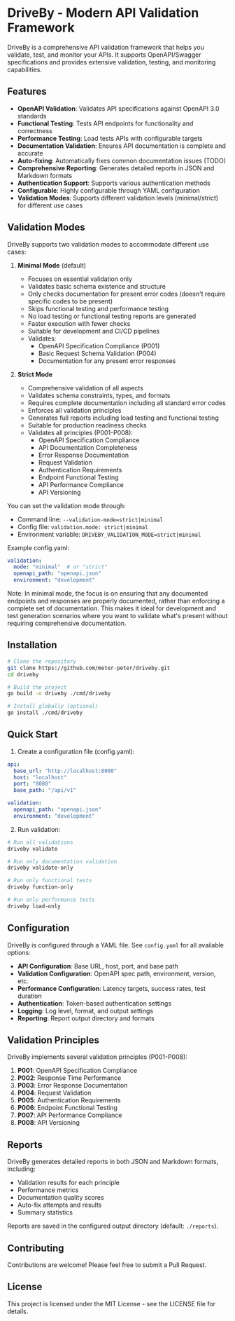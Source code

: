 # DriveBy - Modern API Validation Framework

DriveBy is a comprehensive API validation framework that helps you validate, test, and monitor your APIs. It supports OpenAPI/Swagger specifications and provides extensive validation, testing, and monitoring capabilities.

## Features

- **OpenAPI Validation**: Validates API specifications against OpenAPI 3.0 standards
- **Functional Testing**: Tests API endpoints for functionality and correctness
- **Performance Testing**: Load tests APIs with configurable targets
- **Documentation Validation**: Ensures API documentation is complete and accurate
- **Auto-fixing**: Automatically fixes common documentation issues (TODO)
- **Comprehensive Reporting**: Generates detailed reports in JSON and Markdown formats
- **Authentication Support**: Supports various authentication methods
- **Configurable**: Highly configurable through YAML configuration
- **Validation Modes**: Supports different validation levels (minimal/strict) for different use cases

## Validation Modes

DriveBy supports two validation modes to accommodate different use cases:

1. **Minimal Mode** (default)
   - Focuses on essential validation only
   - Validates basic schema existence and structure
   - Only checks documentation for present error codes (doesn't require specific codes to be present)
   - Skips functional testing and performance testing
   - No load testing or functional testing reports are generated
   - Faster execution with fewer checks
   - Suitable for development and CI/CD pipelines
   - Validates:
     - OpenAPI Specification Compliance (P001)
     - Basic Request Schema Validation (P004)
     - Documentation for any present error responses

2. **Strict Mode**
   - Comprehensive validation of all aspects
   - Validates schema constraints, types, and formats
   - Requires complete documentation including all standard error codes
   - Enforces all validation principles
   - Generates full reports including load testing and functional testing
   - Suitable for production readiness checks
   - Validates all principles (P001-P008):
     - OpenAPI Specification Compliance
     - API Documentation Completeness
     - Error Response Documentation
     - Request Validation
     - Authentication Requirements
     - Endpoint Functional Testing
     - API Performance Compliance
     - API Versioning

You can set the validation mode through:
- Command line: `--validation-mode=strict|minimal`
- Config file: `validation.mode: strict|minimal`
- Environment variable: `DRIVEBY_VALIDATION_MODE=strict|minimal`

Example config.yaml:
```yaml
validation:
  mode: "minimal"  # or "strict"
  openapi_path: "openapi.json"
  environment: "development"
```

Note: In minimal mode, the focus is on ensuring that any documented endpoints and responses are properly documented, rather than enforcing a complete set of documentation. This makes it ideal for development and test generation scenarios where you want to validate what's present without requiring comprehensive documentation.

## Installation

```bash
# Clone the repository
git clone https://github.com/meter-peter/driveby.git
cd driveby

# Build the project
go build -o driveby ./cmd/driveby

# Install globally (optional)
go install ./cmd/driveby
```

## Quick Start

1. Create a configuration file (config.yaml):
```yaml
api:
  base_url: "http://localhost:8080"
  host: "localhost"
  port: "8080"
  base_path: "/api/v1"

validation:
  openapi_path: "openapi.json"
  environment: "development"
```

2. Run validation:
```bash
# Run all validations
driveby validate

# Run only documentation validation
driveby validate-only

# Run only functional tests
driveby function-only

# Run only performance tests
driveby load-only
```

## Configuration

DriveBy is configured through a YAML file. See `config.yaml` for all available options:

- **API Configuration**: Base URL, host, port, and base path
- **Validation Configuration**: OpenAPI spec path, environment, version, etc.
- **Performance Configuration**: Latency targets, success rates, test duration
- **Authentication**: Token-based authentication settings
- **Logging**: Log level, format, and output settings
- **Reporting**: Report output directory and formats

## Validation Principles

DriveBy implements several validation principles (P001-P008):

1. **P001**: OpenAPI Specification Compliance
2. **P002**: Response Time Performance
3. **P003**: Error Response Documentation
4. **P004**: Request Validation
5. **P005**: Authentication Requirements
6. **P006**: Endpoint Functional Testing
7. **P007**: API Performance Compliance
8. **P008**: API Versioning

## Reports

DriveBy generates detailed reports in both JSON and Markdown formats, including:

- Validation results for each principle
- Performance metrics
- Documentation quality scores
- Auto-fix attempts and results
- Summary statistics

Reports are saved in the configured output directory (default: `./reports`).

## Contributing

Contributions are welcome! Please feel free to submit a Pull Request.

## License

This project is licensed under the MIT License - see the LICENSE file for details. 